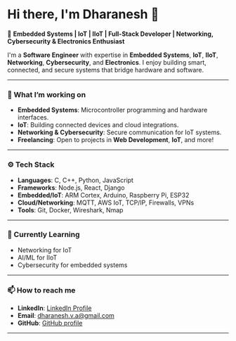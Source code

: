 # Hi there, I'm Dharanesh 👋

🎯 **Embedded Systems | IoT | IIoT | Full-Stack Developer | Networking, Cybersecurity & Electronics Enthusiast**

I'm a **Software Engineer** with expertise in **Embedded Systems**, **IoT**, **IIoT**, **Networking**, **Cybersecurity**, and **Electronics**. I enjoy building smart, connected, and secure systems that bridge hardware and software.

---

### 🔭 What I’m working on
- **Embedded Systems**: Microcontroller programming and hardware interfaces.
- **IoT**: Building connected devices and cloud integrations.
- **Networking & Cybersecurity**: Secure communication for IoT systems.
- **Freelancing**: Open to projects in **Web Development**, **IoT**, and more!

---

### ⚙️ Tech Stack
- **Languages**: C, C++, Python, JavaScript
- **Frameworks**: Node.js, React, Django
- **Embedded/IoT**: ARM Cortex, Arduino, Raspberry Pi, ESP32
- **Cloud/Networking**: MQTT, AWS IoT, TCP/IP, Firewalls, VPNs
- **Tools**: Git, Docker, Wireshark, Nmap

---

### 🌱 Currently Learning
- Networking for IoT
- AI/ML for IIoT
- Cybersecurity for embedded systems

---

### 📫 How to reach me
- **LinkedIn**: [LinkedIn Profile](https://www.linkedin.com/in/dharanesh/)
- **Email**: [dharanesh.v.a@gmail.com](mailto:dharanesh.v.a@gmail.com)
- **GitHub**: [GitHub profile](https://github.com/0xdharanesh)

---

<!----
### 🚀 Check out my latest projects
- **[freelance]**: Freelance work repo ([link](https://github.com/0xdharanesh/freelance))

----!>
